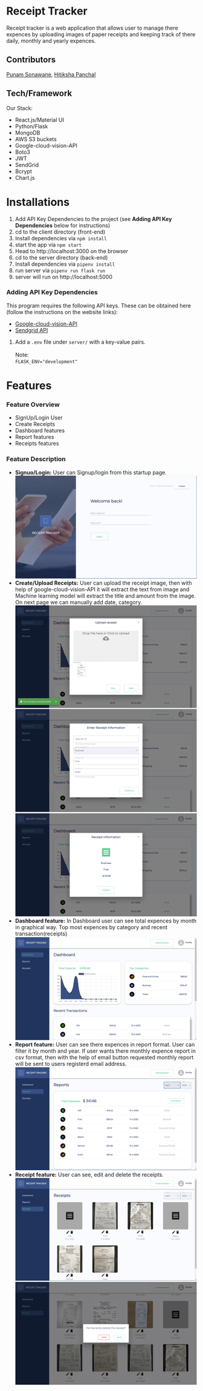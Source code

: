 # Receipt Tracker

Receipt tracker is a web application that allows user to manage there expences by uploading images of paper receipts and keeping track of there daily, monthly and yearly expences.

## Contributors

[Punam Sonawane](https://github.com/PunamSonawane), [Hitiksha Panchal](https://github.com/HitikshaPanchal)

## Tech/Framework

Our Stack:

- React.js/Material UI
- Python/Flask
- MongoDB
- AWS S3 buckets
- Google-cloud-vision-API
- Boto3
- JWT
- SendGrid
- Bcrypt
- Chart.js

# Installations

1. Add API Key Dependencies to the project (see **Adding API Key Dependencies** below for instructions)
2. cd to the client directory (front-end)
3. Install dependencies via `npm install`
4. start the app via `npm start`
5. Head to http://localhost:3000 on the browser
6. cd to the server directory (back-end)
7. Install dependencies via `pipenv install`
8. run server via `pipenv run flask run`
9. server will run on http://localhost:5000

### Adding API Key Dependencies

This program requires the following API keys.
These can be obtained here (follow the instructions on the website links):

- [Google-cloud-vision-API](https://cloud.google.com/vision/docs)
- [Sendgrid API](https://sendgrid.com/docs/for-developers/sending-email/)


1. Add a `.env` file under `server/` with a key-value pairs.
   <br>
   <br>
   Note:
   <br>
   `FLASK_ENV="development"`
   <br>

# Features

### Feature Overview

- SignUp/Login User
- Create Receipts
- Dashboard features
- Report features
- Receipts features
 


### Feature Description

- **Signuo/Login:** User can Signup/login from this startup page.
  ![Signup/Login](./assets/login-page.PNG)
  <br>
- **Create/Upload Receipts:** User can upload the receipt image, then with help of google-cloud-vision-API it will extract the text from image and Machine learning model will extract the title and amount from the image. On next page we can manually add date, category.
  ![Upload Receipt](./assets/upload-receipt2.PNG)
  <br>
  ![Upload Receipt](./assets/upload-receipt3.PNG)
  <br>
  ![Upload Receipt](./assets/upload-receipt4.PNG)
- **Dashboard feature:** In Dashboard user can see total expences by month in graphical way. Top most expences by category and recent transaction(receipts)
  ![Dashboard](./assets/dashboard.PNG)
  <br>
- **Report feature:** User can see there expences in report format. User can filter it by month and year. If user wants there monthly expence report in csv format, then with the help of email button requested monthly report will be sent to users registerd email address.
  ![Reports](./assets/report-page.PNG)
  <br>
- **Receipt feature:** User can see, edit and delete the receipts.
  ![Receipts](./assets/receipts-page.PNG)
  <br>
  ![Receipts](./assets/delete-receipt.PNG)
  <br>

  
